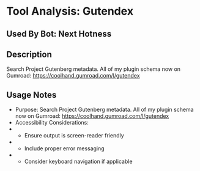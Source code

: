 # Tool Analysis: Gutendex

## Used By Bot: Next Hotness

## Description
Search Project Gutenberg metadata. All of my plugin schema now on Gumroad: https://coolhand.gumroad.com/l/gutendex


## Usage Notes
- Purpose: Search Project Gutenberg metadata. All of my plugin schema now on Gumroad: https://coolhand.gumroad.com/l/gutendex
- Accessibility Considerations:
- - Ensure output is screen-reader friendly
- - Include proper error messaging
- - Consider keyboard navigation if applicable
